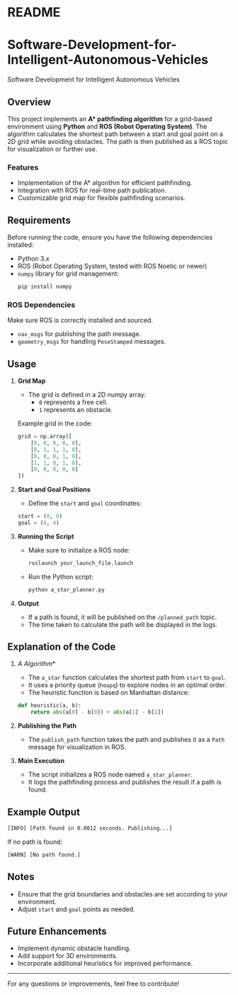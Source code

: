 # README
# Software-Development-for-Intelligent-Autonomous-Vehicles
Software Development for Intelligent Autonomous Vehicles

## Overview
This project implements an **A\* pathfinding algorithm** for a grid-based environment using **Python** and **ROS (Robot Operating System)**. The algorithm calculates the shortest path between a start and goal point on a 2D grid while avoiding obstacles. The path is then published as a ROS topic for visualization or further use.

### Features
- Implementation of the A* algorithm for efficient pathfinding.
- Integration with ROS for real-time path publication.
- Customizable grid map for flexible pathfinding scenarios.

## Requirements

Before running the code, ensure you have the following dependencies installed:

- Python 3.x
- ROS (Robot Operating System, tested with ROS Noetic or newer)
- `numpy` library for grid management:
  ```bash
  pip install numpy
  ```

### ROS Dependencies
Make sure ROS is correctly installed and sourced.
- `nav_msgs` for publishing the path message.
- `geometry_msgs` for handling `PoseStamped` messages.

## Usage

1. **Grid Map**
   - The grid is defined in a 2D numpy array:
     - `0` represents a free cell.
     - `1` represents an obstacle.

   Example grid in the code:
   ```python
   grid = np.array([
       [0, 0, 0, 0, 0],
       [0, 1, 1, 1, 0],
       [0, 0, 0, 1, 0],
       [1, 1, 0, 1, 0],
       [0, 0, 0, 0, 0]
   ])
   ```

2. **Start and Goal Positions**
   - Define the `start` and `goal` coordinates:
   ```python
   start = (0, 0)
   goal = (4, 4)
   ```

3. **Running the Script**
   - Make sure to initialize a ROS node:
     ```bash
     roslaunch your_launch_file.launch
     ```
   - Run the Python script:
     ```bash
     python a_star_planner.py
     ```

4. **Output**
   - If a path is found, it will be published on the `/planned_path` topic.
   - The time taken to calculate the path will be displayed in the logs.

## Explanation of the Code

1. **A* Algorithm**
   - The `a_star` function calculates the shortest path from `start` to `goal`.
   - It uses a priority queue (`heapq`) to explore nodes in an optimal order.
   - The heuristic function is based on Manhattan distance:
   ```python
   def heuristic(a, b):
       return abs(a[0] - b[0]) + abs(a[1] - b[1])
   ```

2. **Publishing the Path**
   - The `publish_path` function takes the path and publishes it as a `Path` message for visualization in ROS.

3. **Main Execution**
   - The script initializes a ROS node named `a_star_planner`.
   - It logs the pathfinding process and publishes the result if a path is found.

## Example Output
```bash
[INFO] [Path found in 0.0012 seconds. Publishing...]
```
If no path is found:
```bash
[WARN] [No path found.]
```

## Notes
- Ensure that the grid boundaries and obstacles are set according to your environment.
- Adjust `start` and `goal` points as needed.

## Future Enhancements
- Implement dynamic obstacle handling.
- Add support for 3D environments.
- Incorporate additional heuristics for improved performance.

---

For any questions or improvements, feel free to contribute!


